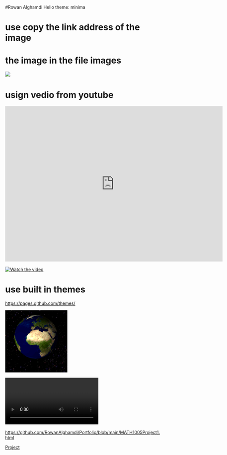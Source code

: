 #Rowan Alghamdi 
Hello 
theme: minima
# use copy the link address of the image 
# the image in the file images
![](/images/image1.jpeg)


# usign vedio from youtube 

<iframe width="700" height="500" src="https://www.youtube.com/embed/dQw4w9WgXcQ" frameborder="0" allow="accelerometer; autoplay; clipboard-write; encrypted-media; gyroscope; picture-in-picture" allowfullscreen></iframe>

[![Watch the video](https://img.youtube.com/vi/T-D1KVIuvjA/maxresdefault.jpg)](https://youtu.be/T-D1KVIuvjA)


# use built in themes 
https://pages.github.com/themes/

![](/Rotating_earth_(large).gif)


![cat](/lucy.mov)



https://github.com/RowanAlghamdi/Portfolio/blob/main/MATH1005Project1.html
<p><a href="MATH1005Project1.html">Project</a>
